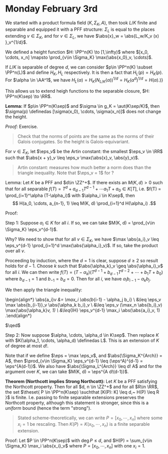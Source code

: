 # Monday February 3rd

We started with a product formula field $(K, \Sigma_K, A)$, then took $L/K$ finite and separable and equipped it with a PFF structure:
$\Sigma_L$ is equal to the places extending $v\in \Sigma_K$, and for $v\in \Sigma_L$, we have $\abs{x}_w = \abs{L_w/K_v (x)  }_v^{1/d}$.

We defined a height function $H: \PP^n(K) \to [1,\infty)$ where $[x_0, \cdots, x_n] \mapsto \prod_{v\in \Sigma_K} \max(\abs{x_0}_v, \cdots)$.

If $L/K$ is separable of degree $d$, we can consider $p\in \PP^n(K) \subset \PP^n(L)$ and define $H_K, H_L$ respectively.
It is then a fact that $H_L(p) = H_K(p)$.
For $\alpha \in \AA^1$, we have $H_L(\alpha) = H_K(N_{L/K}(\alpha))^{1/d} = H_K(\alpha^d)^{1/d} = H(\alpha)$.)}

This allows us to extend heigh functions to the separable closure, $H: \PP^n(K\sep) \to \RR$.

**Lemma:**
If $p\in \PP^n(K\sep)$ and $\sigma \in g_K = \aut(K\sep/K)$, then $\sigma(p) \definedas [\sigma(x_0), \cdots, \sigma(x_n)]$ does not change the height.

*Proof:*
Exercise.

> Check that the norms of points are the same as the norms of their Galois conjugates.
> So the height is Galois-equivariant.



For $v\in \Sigma_K$, let $\eps_v$ be the Artin constant: the smallest $\eps_v \in \RR$ such that $\abs{x + y}_v \leq \eps_v \max(\abs{x}_v, \abs{y}_v)$.

> Artin constant: measures how much better a norm does than the triangle inequality.
> Note that $\eps_v = 1$ for ?

Lemma:
Let $K$ be a PFF and $d\in \ZZ^+$.
If there exists an $M(K, d) > 0$ such that for all separable $f(T) = T^d + a_{d-1}T^{d-1} + \cdots a_1 T + a_0 \in K[T]$, i.e. $f(T) = \prod_{i=1}^\alpha (T-\alpha_i)$ with $\alpha_i \in K\sep$, then 
$$
H(a_0, \cdots, a_{n-1}, 1) \leq M(K, d) \prod_{i=1}^d H(\alpha_i)
.$$

Proof:

Step 1:
Suppose $\alpha_i \in K$ for all $i$.
If so, we can take $M(K, d) = \prod_{v\in \Sigma_K} \eps_v^{d-1}$.

Why?
We need to show that for all $v\in \Sigma_K$, we have $\max \abs{a_i}_v \leq \eps_v^{d-1} \prod_{i=1}^d \max(\abs{\alpha_i}_v)$.
If so, take the product over all $v$.

Proceeding by induction, where the $d=1$ is clear, suppose $d\geq 2$ so result holds for $d-1$.
Choose $k$ such that $\abs{\alpha_k}_v \geq \abs{\alpha_i}_v$ for all $i$.
We can then write $f(T) = (T-\alpha_k)( T^{d-1} + b_{d-1}T^{d-2} + \cdots + b_1 T + b_0 )$ where $b_{d-1} = 1$ and $b_{-1} = b_d = 0$.
Then for all $i$, we have $\alpha_i b_{i-1} - \alpha_k b_j$.

We then apply the triangle inequality:

\begin{align*}
\abs{a_i}_v 
&= \max_i \abs{b_{i-1} - \alpha_j b_i} \\
&\leq \eps_v  \max \abs{b_{i-1}}_v \abs{\alpha_k b_i}_v \\
&\leq \eps_v (\max_n \abs{b_i}_v) \max(\abs{\alpha_k}_v, 1) \\
&\leq_{IH} \eps_v^{d-1} \max_i \abs(\abs{a_i}_v, 1)
.\end{align*}

$\qed$

Step 2:
Now suppose $\alpha, \cdots, \alpha_d \in K\sep$.
Then replace $K$ with $K(\alpha_1, \cdots, \alpha_d) \definedas L$.
This is an extension of $K$ of degree at most $d!$.

Note that if we define $\eps = \max \eps_v$, and $\abs{\Sigma_K^{Arch}} = A$, then $\prod_{v\in \Sigma_K} \eps_v^{d-1} \leq (\eps^A)^{d-1} = \eps^{A(d-1)}$.
We also have $\abs{\Sigma_L^{Arch}} \leq d! A$ and for the argument over $K$, we can take $M(K, d) = \eps^{A d!(d-1)}$.

**Theorem (Northcott implies Strong Northcott):**
Let $K$ be a PFF satisfying the Northcott property.
Then for all $d, n \in \ZZ^+$ and for all $R\in \RR$, the set $\theset{ P \in \PP^n(K\sep) \suchthat [K(P): K] \leq d,~ H(P) \leq R  }$ is finite.
I.e. passing to finite separable extensions preserves the Northcott property, although this statement is stronger, since this is a *uniform* bound (hence the term "strong").

> Stated scheme-theoretically, we can write $P = [x_0, \cdots, x_n]$ where some $x_i = 1$ be rescaling.
> Then $K(P) = K(x_0, \cdots, x_n)$ is a finite separable extension.

Proof:
Let $P \in \PP^n(K\sep)$ with $\deg P \leq d$, and $H(P) = \sum_{v\in \Sigma_K} \max_i \abs{x_i}_v$ where $P = [x_0, \cdots, x_n]$ with one $x_i = 1$.

